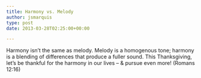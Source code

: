 ```yaml
---
title: Harmony vs. Melody
author: jsmarquis
type: post
date: 2013-03-28T02:25:00+00:00

---
```

Harmony isn&#8217;t the same as melody. Melody is a homogenous tone; harmony is a blending of differences that produce a fuller sound. This Thanksgiving, let&#8217;s be thankful for the harmony in our lives &#8211; & pursue even more! (Romans 12:16)